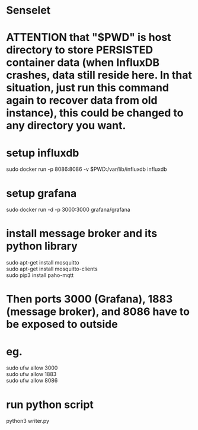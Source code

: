 # Senselet

# ATTENTION that "$PWD" is host directory to store PERSISTED container data (when InfluxDB crashes, data still reside here. In that situation, just run this command again to recover data from old instance), this could be changed to any directory you want.
# setup influxdb
sudo docker run -p 8086:8086 -v $PWD:/var/lib/influxdb influxdb

# setup grafana
sudo docker run -d -p 3000:3000 grafana/grafana

# install message broker and its python library
sudo apt-get install mosquitto \
sudo apt-get install mosquitto-clients \
sudo pip3 install paho-mqtt

# Then ports 3000 (Grafana), 1883 (message broker), and 8086 have to be exposed to outside
# eg.
sudo ufw allow 3000 \
sudo ufw allow 1883 \
sudo ufw allow 8086

# run python script
python3 writer.py

